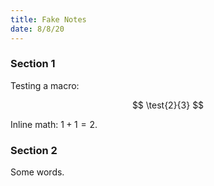 ```yaml
---
title: Fake Notes
date: 8/8/20
---
```


### Section 1

Testing a macro:

$$
\test{2}{3}
$$

Inline math: $1 + 1 = 2$.

### Section 2

Some words.
